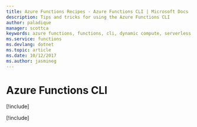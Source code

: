 ```yaml
---
title: Azure Functions Recipes - Azure Functions CLI | Microsoft Docs
description: Tips and tricks for using the Azure Functions CLI
author: paladique
manager: scottca
keywords: azure functions, functions, cli, dynamic compute, serverless architecture
ms.service: functions
ms.devlang: dotnet
ms.topic: article
ms.date: 10/12/2017
ms.author: jasmineg
---
```


# Azure Functions CLI

[!include[](includes/cli-function-cli.md)]

[!include[](includes/cli-publish-locally.md)]